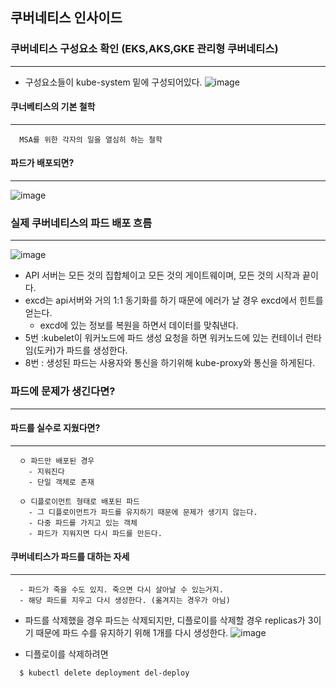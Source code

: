 ## 쿠버네티스 인사이드

### 쿠버네티스 구성요소 확인 (EKS,AKS,GKE 관리형 쿠버네티스)
----
+ 구성요소들이 kube-system 밑에 구성되어있다.
![image](https://user-images.githubusercontent.com/76584547/130314415-ce848416-f32a-478d-acb7-874ad704f6c3.png)

#### 쿠너베티스의 기본 철학
---
```
  MSA를 위한 각자의 일을 열심히 하는 철학
```

#### 파드가 배포되면?
---
![image](https://user-images.githubusercontent.com/76584547/130314547-c7b2b588-18eb-43e0-bba7-c3ddfd9bf6bf.png)


### 실제 쿠버네티스의 파드 배포 흐름
---

![image](https://user-images.githubusercontent.com/76584547/130314809-1cc2a811-e05e-4ddc-a2eb-15c91d3f18e9.png)
+ API 서버는 모든 것의 집합체이고 모든 것의 게이트웨이며, 모든 것의 시작과 끝이다.
+ excd는 api서버와 거의 1:1 동기화를 하기 때문에 에러가 날 경우 excd에서 힌트를 얻는다.
  + excd에 있는 정보를 복원을 하면서 데이터를 맞춰낸다.  
+ 5번 :kubelet이 워커노드에 파드 생성 요청을 하면 워커노드에 있는 컨테이너 런타임(도커)가 파드를 생성한다.
+ 8번 : 생성된 파드는 사용자와 통신을 하기위해 kube-proxy와 통신을 하게된다.


### 파드에 문제가 생긴다면?
---

#### 파드를 실수로 지웠다면?
---
```
  ㅇ 파드만 배포된 경우
    - 지워진다
    - 단일 객체로 존재
    
  ㅇ 디플로이먼트 형태로 배포된 파드
    - 그 디플로이먼트가 파드를 유지하기 때문에 문제가 생기지 않는다.
    - 다중 파드를 가지고 있는 객체
    - 파드가 지워지면 다시 파드를 만든다.
```

#### 쿠버네티스가 파드를 대하는 자세
---
```
  - 파드가 죽을 수도 있지. 죽으면 다시 살아날 수 있는거지.
  - 해당 파드를 지우고 다시 생성한다. (옮겨지는 경우가 아님)
```

+ 파드를 삭제했을 경우 파드는 삭제되지만, 디플로이를 삭제할 경우 replicas가 3이기 때문에 파드 수를 유지하기 위해 1개를 다시 생성한다.
![image](https://user-images.githubusercontent.com/76584547/130316089-f946f48e-3617-4082-b7cb-03787e956b39.png)


+ 디플로이를 삭제하려면
```shell
  $ kubectl delete deployment del-deploy
```

